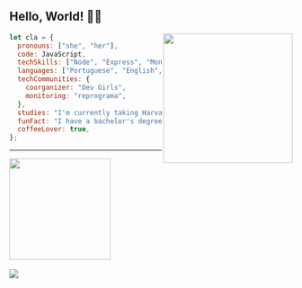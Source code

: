 ## Hello, World! 👋🏽

<img align='right' src="https://media.giphy.com/media/xThta0yq8q9JwHL8kg/giphy.gif" width="230">  

```js
let cla = {
  pronouns: ["she", "her"],
  code: JavaScript,
  techSkills: ["Node", "Express", "MongoDB", "Postman", "Heroku", "Linux"],
  languages: ["Portuguese", "English", "French"],
  techCommunities: {
    coorganizer: "Dev Girls",
    monitoring: "reprograma",
  },
  studies: "I'm currently taking Harvard's CS50's classes",
  funFact: "I have a bachelor's degree in Gastronomy and Food Security",
  coffeeLover: true,
};
```
__________________________

<div>
  <a href="https://github.com/lealclarissa">
  <img height="180em" src="https://github-readme-stats.vercel.app/api?username=lealclarissa&show_icons=true&theme=nightowl&include_all_commits=true&count_private=true"/>
</div>  
  
<div style="display: incline_block"><br>    
    <a href="https://www.linkedin.com/in/clarissa-leal/" target="_blank"><img src="https://img.shields.io/badge/-LinkedIn-%230077B5?style=for-the-badge&logo=linkedin&logoColor=white" target="_blank"></a> 
</div>
